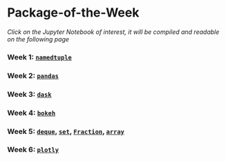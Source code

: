 # Package-of-the-Week
*Click on the Jupyter Notebook of interest, it will be compiled and readable on the following page*
### Week 1: [`namedtuple`](https://github.com/mdsherm/Package-of-the-Week/blob/master/namedtuple.ipynb) ###
### Week 2: [`pandas`](https://github.com/mdsherm/Package-of-the-Week/blob/master/Pandas.ipynb) ###
### Week 3: [`dask`](https://github.com/mdsherm/Package-of-the-Week/blob/master/Dask.ipynb) ###
### Week 4: [`bokeh`](https://github.com/mdsherm/Package-of-the-Week/blob/master/Bokeh.ipynb) ###
### Week 5: [`deque`](https://github.com/mdsherm/Package-of-the-Week/blob/master/deques.ipynb), [`set`](https://github.com/mdsherm/Package-of-the-Week/blob/master/Sets.ipynb), [`Fraction`](https://github.com/mdsherm/Package-of-the-Week/blob/master/Fractions.ipynb), [`array`](https://github.com/mdsherm/Package-of-the-Week/blob/master/Array.ipynb) ###
### Week 6: [`plotly`](https://github.com/mdsherm/Package-of-the-Week/plotly.ipynb) ###
